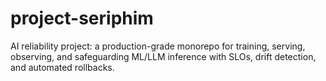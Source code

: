 # project-seriphim
AI reliability project: a production-grade monorepo for training, serving, observing, and safeguarding ML/LLM inference with SLOs, drift detection, and automated rollbacks.
